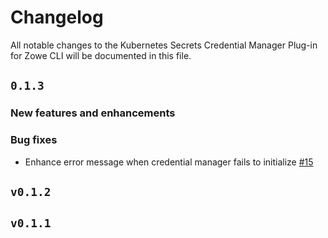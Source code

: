# Changelog

All notable changes to the Kubernetes Secrets Credential Manager Plug-in for Zowe CLI will be documented in this file.

## `0.1.3`

### New features and enhancements

### Bug fixes

- Enhance error message when credential manager fails to initialize [#15](https://github.com/zowe/zowe-cli-secrets-for-kubernetes/issues/15)

## `v0.1.2`

## `v0.1.1`
